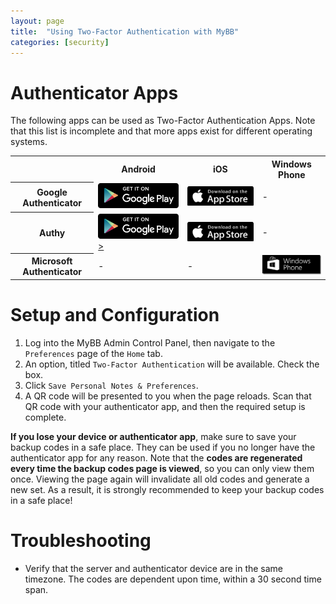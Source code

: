 ```yaml
---
layout: page
title:  "Using Two-Factor Authentication with MyBB"
categories: [security]
---
```


# Authenticator Apps

The following apps can be used as Two-Factor Authentication Apps. Note that this list is incomplete and that more apps exist for different operating systems.

<table>
	<tr>
		<th></th>
		<th>Android</th>
		<th>iOS</th>
		<th>Windows Phone</th>
	</tr>
	<tr>
		<th>Google Authenticator</th>
		<td><a href="https://play.google.com/store/apps/details?id=com.google.android.apps.authenticator2"><img src="/assets/images/1.8/google-play-badge.png" alt="Get Google Authenticator on Google Play" /></a></td>
		<td><a href="https://itunes.apple.com/us/app/google-authenticator/id388497605?mt=8" target="itunes_store"><img src="/assets/images/1.8/app-store.png" alt="Download on the App Store" /></a></td>
		<td>-</td>
	</tr>
	<tr>
		<th>Authy</th>
		<td><a href="https://play.google.com/store/apps/details?id=com.authy.authy"><img src="/assets/images/1.8/google-play-badge.png" alt="Get Authy on Google Play" />></a></td>
		<td><a href="https://itunes.apple.com/us/app/authy/id494168017?mt=8&uo=4" target="itunes_store"><img src="/assets/images/1.8/app-store.png" alt="Download on the App Store" /></a></td>
		<td>-</td>
	</tr>
	<tr>
		<th>Microsoft Authenticator</th>
		<td>-</td>
		<td>-</td>
		<td><a href="https://www.microsoft.com/en-us/store/apps/authenticator/9wzdncrfj3rj"><img src="/assets/images/1.8/windows-store.png" style="width:150px;" alt="Windows Store" /></a></td>
	</tr>
</table>

# Setup and Configuration

1. Log into the MyBB Admin Control Panel, then navigate to the `Preferences` page of the `Home` tab.
2. An option, titled `Two-Factor Authentication` will be available. Check the box.
3. Click `Save Personal Notes & Preferences`.
4. A QR code will be presented to you when the page reloads. Scan that QR code with your authenticator app, and then the required setup is complete.

**If you lose your device or authenticator app**, make sure to save your backup codes in a safe place. They can be used if you no longer have the authenticator app for any reason. Note that the **codes are regenerated every time the backup codes page is viewed**, so you can only view them once. Viewing the page again will invalidate all old codes and generate a new set. As a result, it is strongly recommended to keep your backup codes in a safe place!

# Troubleshooting

- Verify that the server and authenticator device are in the same timezone. The codes are dependent upon time, within a 30 second time span.
